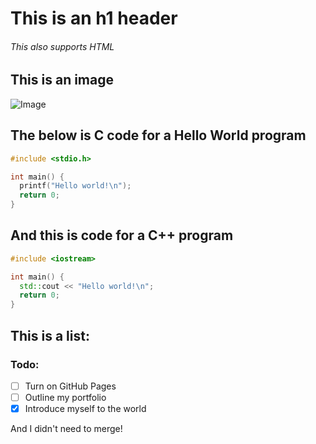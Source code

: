 # This is an h1 header
<h6>This also supports HTML</h6>

<h2>This is an image</h2>

![Image](https://noahsh.me/root/static/media/images/mario.png)

<h2>The below is C code for a Hello World program</h2>

``` c
#include <stdio.h>

int main() {
  printf("Hello world!\n");
  return 0;
}
```

<h2>And this is code for a C++ program</h2>

``` cpp
#include <iostream>

int main() {
  std::cout << "Hello world!\n";
  return 0;
}
```

<h2>This is a list:</h2>
<h3>Todo:</h3>

- [ ] Turn on GitHub Pages
- [ ] Outline my portfolio
- [X] Introduce myself to the world

And I didn't need to merge!
